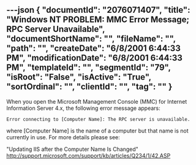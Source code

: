 ---json
{
  "documentId": "2076071407",
  "title": "Windows NT PROBLEM: MMC Error Message; RPC Server Unavailable",
  "documentShortName": "",
  "fileName": "",
  "path": "",
  "createDate": "6/8/2001 6:44:33 PM",
  "modificationDate": "6/8/2001 6:44:33 PM",
  "templateId": "",
  "segmentId": "79",
  "isRoot": "False",
  "isActive": "True",
  "sortOrdinal": "",
  "clientId": "",
  "tag": ""
}
---

When you open the Microsoft Management Console (MMC) for Internet Information Server 4.x, the following error message appears:

    Error connecting to [Computer Name]: The RPC server is unavailable.

where [Computer Name] is the name of a computer but that name is not currently in use. For more details please see:

&quot;Updating IIS after the Computer Name Is Changed&quot;
http://support.microsoft.com/support/kb/articles/Q234/1/42.ASP
